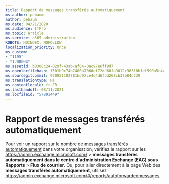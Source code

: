 ```yaml
---
title: Rapport de messages transférés automatiquement
ms.author: pebaum
author: pebaum
ms.date: 04/21/2020
ms.audience: ITPro
ms.topic: article
ms.service: o365-administration
ROBOTS: NOINDEX, NOFOLLOW
localization_priority: Once
ms.custom:
- "1195"
- "1200004"
ms.assetid: b8308c24-029f-43ab-af84-0ac97e6ff9d7
ms.openlocfilehash: f501b9c74b7480a706def72dd60fa9012c98318b1ef590a5c4c9c17d707d5240
ms.sourcegitcommit: 920051182781bd97ce4d4d6fbd268cb37b84d239
ms.translationtype: HT
ms.contentlocale: fr-FR
ms.lasthandoff: 08/11/2021
ms.locfileid: "57891449"
---
```

# <a name="auto-forwarded-messages-report"></a>Rapport de messages transférés automatiquement

Pour voir un rapport sur le nombre de [messages transférés automatiquement](https://docs.microsoft.com/exchange/monitoring/mail-flow-reports/mfr-auto-forwarded-messages-report) dans votre organisation, vérifiez le rapport sur les <https://admin.exchange.microsoft.com/> \> **messages transférés automatiquement dans le centre d'administration Exchange (EAC) sous Rapports** \> **Flux de courrier**. Ou, pour aller directement à la page Web des **messages transférés automatiquement**, utilisez <https://admin.exchange.microsoft.com/#/reports/autoforwardedmessages>.
  